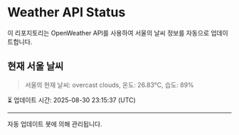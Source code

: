 
# Weather API Status

이 리포지토리는 OpenWeather API를 사용하여 서울의 날씨 정보를 자동으로 업데이트합니다.

## 현재 서울 날씨
> 서울의 현재 날씨: overcast clouds, 온도: 26.83°C, 습도: 89%

⏳ 업데이트 시간: 2025-08-30 23:15:37 (UTC)

---
자동 업데이트 봇에 의해 관리됩니다.
